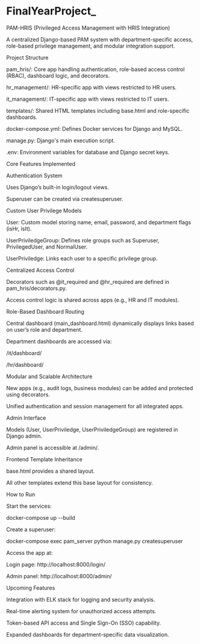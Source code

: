 # FinalYearProject_
PAM-HRIS (Privileged Access Management with HRIS Integration)

A centralized Django-based PAM system with department-specific access, role-based privilege management, and modular integration support.

Project Structure

pam_hris/: Core app handling authentication, role-based access control (RBAC), dashboard logic, and decorators.

hr_management/: HR-specific app with views restricted to HR users.

it_management/: IT-specific app with views restricted to IT users.

templates/: Shared HTML templates including base.html and role-specific dashboards.

docker-compose.yml: Defines Docker services for Django and MySQL.

manage.py: Django's main execution script.

.env: Environment variables for database and Django secret keys.

Core Features Implemented

Authentication System

Uses Django’s built-in login/logout views.

Superuser can be created via createsuperuser.

Custom User Privilege Models

User: Custom model storing name, email, password, and department flags (isHr, isIt).

UserPriviledgeGroup: Defines role groups such as Superuser, PrivilegedUser, and NormalUser.

UserPriviledge: Links each user to a specific privilege group.

Centralized Access Control

Decorators such as @it_required and @hr_required are defined in pam_hris/decorators.py.

Access control logic is shared across apps (e.g., HR and IT modules).

Role-Based Dashboard Routing

Central dashboard (main_dashboard.html) dynamically displays links based on user’s role and department.

Department dashboards are accessed via:

/it/dashboard/

/hr/dashboard/

Modular and Scalable Architecture

New apps (e.g., audit logs, business modules) can be added and protected using decorators.

Unified authentication and session management for all integrated apps.

Admin Interface

Models (User, UserPriviledge, UserPriviledgeGroup) are registered in Django admin.

Admin panel is accessible at /admin/.

Frontend Template Inheritance

base.html provides a shared layout.

All other templates extend this base layout for consistency.

How to Run

Start the services:

docker-compose up --build

Create a superuser:

docker-compose exec pam_server python manage.py createsuperuser

Access the app at:

Login page: http://localhost:8000/login/

Admin panel: http://localhost:8000/admin/

Upcoming Features

Integration with ELK stack for logging and security analysis.

Real-time alerting system for unauthorized access attempts.

Token-based API access and Single Sign-On (SSO) capability.

Expanded dashboards for department-specific data visualization.
